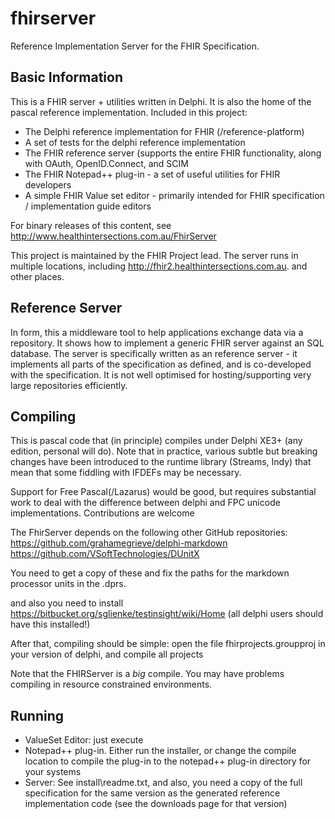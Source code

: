 fhirserver
==========

Reference Implementation Server for the FHIR Specification. 

Basic Information
-----------------

This is a FHIR server + utilities written in Delphi. It is also 
the home of the pascal reference implementation. Included in this 
project:
* The Delphi reference implementation for FHIR (/reference-platform)
* A set of tests for the delphi reference implementation 
* The FHIR reference server (supports the entire FHIR functionality, along with OAuth, OpenID.Connect, and SCIM
* The FHIR Notepad++ plug-in - a set of useful utilities for FHIR developers 
* A simple FHIR Value set editor - primarily intended for FHIR specification / implementation guide editors

For binary releases of this content, see http://www.healthintersections.com.au/FhirServer

This project is maintained by the FHIR Project lead. The server runs in 
multiple locations, including http://fhir2.healthintersections.com.au. 
and other places. 

Reference Server
----------------

In form, this a middleware tool to help applications exchange data via a repository. 
It shows how to implement a generic FHIR server against an SQL database. The server 
is specifically written as an reference server - it implements all parts of the 
specification as defined, and is co-developed with the specification. It is not 
well optimised for hosting/supporting very large repositories efficiently. 

Compiling 
---------

This is pascal code that (in principle) compiles under Delphi XE3+ (any edition, personal will do).
Note that in practice, various subtle but breaking changes have been introduced to the runtime
library (Streams, Indy) that mean that some fiddling with IFDEFs may be necessary.

Support for Free Pascal(/Lazarus) would be good, but requires substantial work to deal with the 
difference between delphi and FPC unicode implementations. Contributions are welcome

The FhirServer depends on the following other GitHub repositories:
https://github.com/grahamegrieve/delphi-markdown
https://github.com/VSoftTechnologies/DUnitX

You need to get a copy of these and fix the paths for the markdown processor units in the .dprs.

and also you need to install https://bitbucket.org/sglienke/testinsight/wiki/Home (all delphi users should have this installed!)

After that, compiling should be simple: open the file fhirprojects.groupproj in your version of delphi, and compile all projects

Note that the FHIRServer is a *big* compile. You may have problems compiling in resource constrained environments.

Running
-------

* ValueSet Editor: just execute 
* Notepad++ plug-in. Either run the installer, or change the compile location to compile the plug-in to the notepad++ plug-in directory for your systems
* Server: See install\readme.txt, and also, you need a copy of the full specification for the same version as the generated reference implementation code (see the downloads page for that version) 

